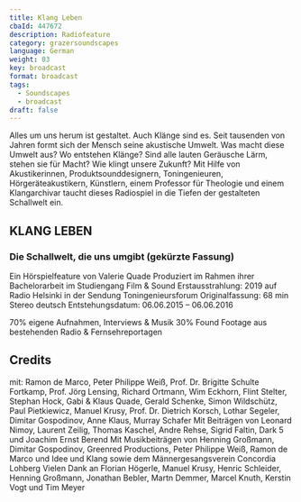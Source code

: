 ```yaml
---
title: Klang Leben
cbaId: 447672
description: Radiofeature
category: grazersoundscapes
language: German
weight: 03
key: broadcast
format: broadcast
tags:
  - Soundscapes
  - broadcast
draft: false
---
```

Alles um uns herum ist gestaltet. Auch Klänge sind es. Seit tausenden von Jahren formt sich der Mensch seine akustische Umwelt. Was macht diese Umwelt aus? Wo entstehen Klänge? Sind alle lauten Geräusche Lärm, stehen sie für Macht? Wie klingt unsere Zukunft? Mit Hilfe von Akustikerinnen, Produktsounddesignern, Toningenieuren, Hörgeräteakustikern, Künstlern, einem Professor für Theologie und einem Klangarchivar taucht dieses Radiospiel in die Tiefen der gestalteten Schallwelt ein.

## KLANG LEBEN
### Die Schallwelt, die uns umgibt (gekürzte Fassung)
Ein Hörspielfeature von Valerie Quade
Produziert im Rahmen ihrer Bachelorarbeit im Studiengang Film & Sound
Erstausstrahlung: 2019 auf Radio Helsinki in der Sendung Toningenieursforum
Originalfassung: 68 min Stereo deutsch
Entstehungsdatum: 06.06.2015 – 06.06.2016

70% eigene Aufnahmen, Interviews & Musik
30% Found Footage aus bestehenden Radio & Fernsehreportagen

## Credits
mit: Ramon de Marco, Peter Philippe Weiß, Prof. Dr. Brigitte Schulte Fortkamp, Prof. Jörg Lensing, Richard Ortmann, Wim Eckhorn, Flint Stelter, Stephan Hock, Gabi & Klaus Quade, Gerald Schenke, Simon Wildschütz, Paul Pietkiewicz, Manuel Krusy, Prof. Dr. Dietrich Korsch, Lothar Segeler, Dimitar Gospodinov, Anne Klaus, Murray Schafer
Mit Beiträgen von Leonard Nimoy, Laurent Zeilig, Thomas Kaschel, Andre Rehse, Sigrid Faltin, Dark 5 und Joachim Ernst Berend
Mit Musikbeiträgen von Henning Großmann, Dimitar Gospodinov, Greenred Productions, Peter Philippe Weiß, Ramon de Marco und Idee und Klang sowie dem Männergesangsverein Concordia Lohberg
Vielen Dank an Florian Högerle, Manuel Krusy, Henric Schleider, Henning Großmann, Jonathan Bebler, Martn Demmer, Marcel Knuth, Kerstin Vogt und Tim Meyer

